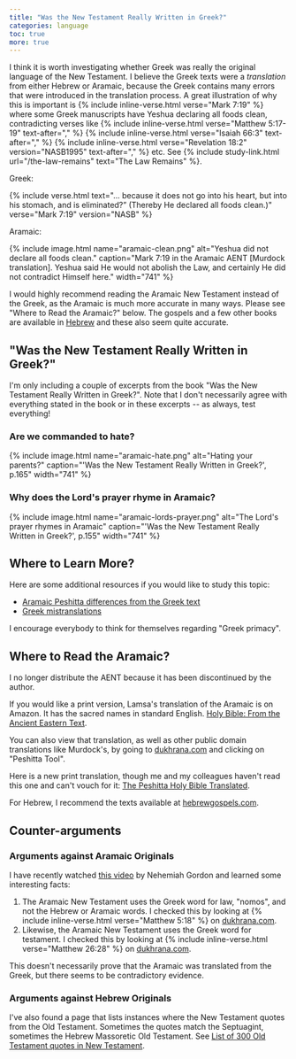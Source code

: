 ```yaml
---
title: "Was the New Testament Really Written in Greek?"
categories: language
toc: true
more: true
---
```


I think it is worth investigating whether Greek was really the original language of the New Testament. I believe the Greek texts were a *translation* from either Hebrew or Aramaic, because the Greek contains many errors that were introduced in the translation process. A great illustration of why this is important is {% include inline-verse.html verse="Mark 7:19" %} where some Greek manuscripts have Yeshua declaring all foods clean, contradicting verses like {% include inline-verse.html verse="Matthew 5:17-19" text-after="," %} {% include inline-verse.html verse="Isaiah 66:3" text-after="," %} {% include inline-verse.html verse="Revelation 18:2" version="NASB1995" text-after="," %} etc. See {% include study-link.html url="/the-law-remains" text="The Law Remains" %}.

Greek:

{% include verse.html
text="... because it does not go into his heart, but into his stomach, and is eliminated?” (Thereby He declared all foods clean.)"
verse="Mark 7:19"
version="NASB"
%}

Aramaic:

{% include image.html name="aramaic-clean.png" alt="Yeshua did not declare all foods clean." caption="Mark 7:19 in the Aramaic AENT [Murdock translation]. Yeshua said He would not abolish the Law, and certainly He did not contradict Himself here." width="741" %}

I would highly recommend reading the Aramaic New Testament instead of the Greek, as the Aramaic is much more accurate in many ways. Please see "Where to Read the Aramaic?" below. The gospels and a few other books are available in [Hebrew](https://www.hebrewgospels.com/) and these also seem quite accurate.

## "Was the New Testament Really Written in Greek?"

I'm only including a couple of excerpts from the book "Was the New Testament Really Written in Greek?". Note that I don't necessarily agree with everything stated in the book or in these excerpts -- as always, test everything!

### Are we commanded to hate?

{% include image.html name="aramaic-hate.png" alt="Hating your parents?" caption="'Was the New Testament Really Written in Greek?', p.165" width="741" %}

### Why does the Lord's prayer rhyme in Aramaic?

{% include image.html name="aramaic-lords-prayer.png" alt="The Lord's prayer rhymes in Aramaic" caption="'Was the New Testament Really Written in Greek?', p.155" width="741" %}

## Where to Learn More?

Here are some additional resources if you would like to study this topic:

- [Aramaic Peshitta differences from the Greek text](https://bhibiblenotes.wordpress.com/aramaic-peshitta-differences-from-the-greek-text/)
- [Greek mistranslations](https://amatora123.wixsite.com/aramaicnt/grekiska-fel-greek-mistranslations)

I encourage everybody to think for themselves regarding "Greek primacy".

## Where to Read the Aramaic?

I no longer distribute the AENT because it has been discontinued by the author.

If you would like a print version, Lamsa's translation of the Aramaic is on Amazon. It has the sacred names in standard English.
[Holy Bible: From the Ancient Eastern Text](https://a.co/d/gPKrWUh).

You can also view that translation, as well as other public domain translations like Murdock's, by going to [dukhrana.com](https://dukhrana.com) and clicking on "Peshitta Tool".

Here is a new print translation, though me and my colleagues haven't read this one and can't vouch for it:
[The Peshitta Holy Bible Translated](https://www.lulu.com/shop/david-bauscher/the-peshitta-holy-bible-translated/hardcover/product-24008886.html?page=1&pageSize=4).

For Hebrew, I recommend the texts available at [hebrewgospels.com](https://www.hebrewgospels.com/).

## Counter-arguments

### Arguments against Aramaic Originals

I have recently watched [this video](https://www.youtube.com/watch?v=MsnwulQE8bA) by Nehemiah Gordon and learned some interesting facts:

1. The Aramaic New Testament uses the Greek word for law, "nomos", and not the Hebrew or Aramaic words. I checked this by looking at {% include inline-verse.html verse="Matthew 5:18" %} on [dukhrana.com](https://dukhrana.com/peshitta/).
2. Likewise, the Aramaic New Testament uses the Greek word for testament. I checked this by looking at {% include inline-verse.html verse="Matthew 26:28" %} on [dukhrana.com](https://dukhrana.com/peshitta/).

This doesn't necessarily prove that the Aramaic was translated from the Greek, but there seems to be contradictory evidence.

### Arguments against Hebrew Originals

I've also found a page that lists instances where the New Testament quotes from the Old Testament. Sometimes the quotes match the Septuagint, sometimes the Hebrew Massoretic Old Testament. See [List of 300 Old Testament quotes in New Testament](https://bible.ca/manuscripts/List-of-300-Old-Testament-passage-quotes-in-New-Testament-Septuagint-Codex-Vaticanus-LXX-Masoretic-MT-Jewish-Tanakh-Bible.htm).
